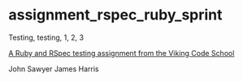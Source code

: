 assignment_rspec_ruby_sprint
============================

Testing, testing, 1, 2, 3

[A Ruby and RSpec testing assignment from the Viking Code School](http://www.vikingcodeschool.com)

John Sawyer
James Harris